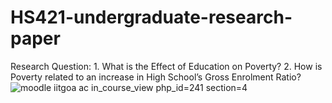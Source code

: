 # HS421-undergraduate-research-paper
Research Question: 1. What is the Effect of Education on Poverty? 2. How is Poverty related to an increase in High School’s Gross Enrolment Ratio?
![moodle iitgoa ac in_course_view php_id=241 section=4](https://user-images.githubusercontent.com/85894025/174050647-bd3a6e64-aa01-4df2-8ef3-bbccdf6317b9.png)
